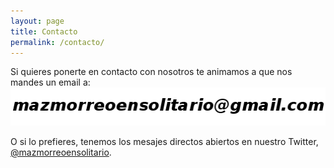 ```yaml
---
layout: page
title: Contacto
permalink: /contacto/
---
```



Si quieres ponerte en contacto con nosotros te animamos a que nos mandes un
 email a:
![imagen de email](/images/email.png)

O si lo prefieres, tenemos los mesajes directos abiertos en nuestro Twitter,
[@mazmorreoensolitario](https://twitter.com/mazmorreoensolitario).
